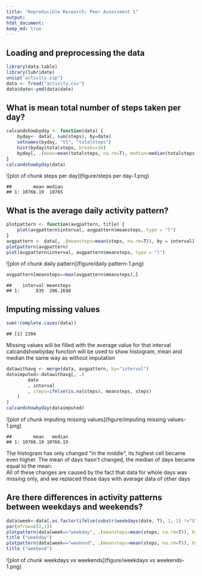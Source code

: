 ```yaml
---
title: "Reproducible Research: Peer Assessment 1"
output: 
html_document:
keep_md: true
---
```



## Loading and preprocessing the data


```r
library(data.table)
library(lubridate)
unzip("activity.zip")
data <- fread("activity.csv")
data$date<-ymd(data$date)
```

## What is mean total number of steps taken per day?


```r
calcandshowbyday <- function(data) {
    byday<- data[, sum(steps), by=date]
    setnames(byday, "V1", "totalsteps")
    hist(byday$totalsteps, breaks=10)
    byday[, .(mean=mean(totalsteps, na.rm=T), median=median(totalsteps, na.rm=T))]
} 
calcandshowbyday(data)
```

![plot of chunk steps per day](figure/steps per day-1.png) 

```
##        mean median
## 1: 10766.19  10765
```


## What is the average daily activity pattern?


```r
plotpattern <- function(avgpattern, title) {
    plot(avgpattern$interval, avgpattern$meansteps, type = "l")
}
avgpattern <- data[, .(meansteps=mean(steps, na.rm=T)), by = interval]
plotpattern(avgpattern)
plot(avgpattern$interval, avgpattern$meansteps, type = "l")
```

![plot of chunk daily pattern](figure/daily pattern-1.png) 

```r
avgpattern[meansteps==max(avgpattern$meansteps),]
```

```
##    interval meansteps
## 1:      835  206.1698
```


## Imputing missing values


```r
sum(!complete.cases(data))
```

```
## [1] 2304
```

Missing values will be filled with the average value for that interval  
calcandshowbyday function will be used to show histogram, mean and median the same way as without imputation


```r
datawithavg <- merge(data, avgpattern, by="interval")
dataimputed<-datawithavg[, .(
        date
        , interval
        , steps=ifelse(is.na(steps), meansteps, steps)
    )
]
calcandshowbyday(dataimputed)
```

![plot of chunk imputing missing values](figure/imputing missing values-1.png) 

```
##        mean   median
## 1: 10766.19 10766.19
```
The histogram has only changed "in the middle", its highest cell became even higher. The mean of days hasn't changed, the median of days became equal to the mean.  
All of these changes are caused by the fact that data for whole days was missing only, and we replaced those days with average data of other days


## Are there differences in activity patterns between weekdays and weekends?


```r
data$week<-data[,as.factor(ifelse(substr(weekdays(date, T), 1, 1) !="S", "weekday", "weekend"))]
par(mfrow=c(2,1))
plotpattern(data[week=="weekday", .(meansteps=mean(steps, na.rm=T)), by = interval])
title ("weekday")
plotpattern(data[week=="weekend", .(meansteps=mean(steps, na.rm=T)), by = interval])
title ("weekend")
```

![plot of chunk weekdays vs weekends](figure/weekdays vs weekends-1.png) 

